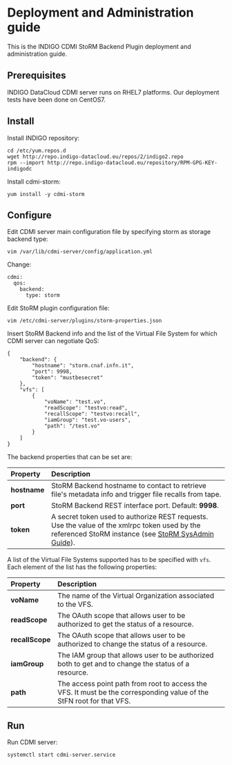 # Deployment and Administration guide

This is the INDIGO CDMI StoRM Backend Plugin deployment and administration guide.

## Prerequisites

INDIGO DataCloud CDMI server runs on RHEL7 platforms.
Our deployment tests have been done on CentOS7.

## Install

Install INDIGO repository:

    cd /etc/yum.repos.d
    wget http://repo.indigo-datacloud.eu/repos/2/indigo2.repo
    rpm --import http://repo.indigo-datacloud.eu/repository/RPM-GPG-KEY-indigodc

Install cdmi-storm:

    yum install -y cdmi-storm

## Configure

Edit CDMI server main configuration file by specifying storm as storage backend type:

    vim /var/lib/cdmi-server/config/application.yml

Change:

    cdmi:
      qos:
        backend:
          type: storm

Edit StoRM plugin configuration file:

    vim /etc/cdmi-server/plugins/storm-properties.json

Insert StoRM Backend info and the list of the Virtual File System for which CDMI server can negotiate QoS:

    {
        "backend": {
            "hostname": "storm.cnaf.infn.it",
            "port": 9998,
            "token": "mustbesecret"
        },
        "vfs": [
            {
                "voName": "test.vo",
                "readScope": "testvo:read",
                "recallScope": "testvo:recall",
                "iamGroup": "test.vo-users",
                "path": "/test.vo"
            }
        ]
    }

The backend properties that can be set are:

| **Property** | **Description** |
|:-------------|:----------------|
| **hostname** | StoRM Backend hostname to contact to retrieve file's metadata info and trigger file recalls from tape. |
| **port** | StoRM Backend REST interface port. Default: **9998**. |
| **token** | A secret token used to authorize REST requests. Use the value of the xmlrpc token used by the referenced StoRM instance (see [StoRM SysAdmin Guide](http://italiangrid.github.io/storm/documentation/sysadmin-guide/1.11.11/#GeneralYAIMvariables)). |

A list of the Virtual File Systems supported has to be specified with ```vfs```. 
Each element of the list has the following properties:

| **Property** | **Description** |
|:-------------|:----------------|
| **voName** | The name of the Virtual Organization associated to the VFS. |
| **readScope** | The OAuth scope that allows user to be authorized to get the status of a resource. |
| **recallScope** | The OAuth scope that allows user to be authorized to change the status of a resource. |
| **iamGroup** | The IAM group that allows user to be authorized both to get and to change the status of a resource. |
| **path** | The access point path from root to access the VFS. It must be the corresponding value of the StFN root for that VFS. |

## Run

Run CDMI server:

    systemctl start cdmi-server.service